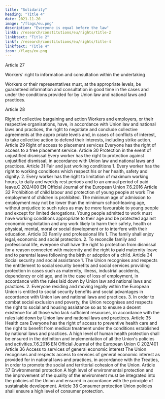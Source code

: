 ```yaml
---
title: "Solidarity"
heading: "Title 4"
date: 2021-11-20
image: "/flags/eu.png"
description: "Everyone is equal before the law"
linkb: /research/constitutions/eu/rights/title-2
linkbtext: "Title 2"
linkf: /research/constitutions/eu/rights/title-4
linkftext: "Title 4"
icon: /flags/eu.png
---
```



Article 27

Workers' right to information and consultation within the undertaking

Workers or their representatives must, at the appropriate levels, be guaranteed information and consultation in good time in the cases and under the conditions provided for by Union law and national laws and practices.

Article 28

Right of collective bargaining and action
Workers and employers, or their respective organisations, have, in accordance with Union law and
national laws and practices, the right to negotiate and conclude collective agreements at the appro­
priate levels and, in cases of conflicts of interest, to take collective action to defend their interests,
including strike action.
Article 29
Right of access to placement services
Everyone has the right of access to a free placement service.
Article 30
Protection in the event of unjustified dismissal
Every worker has the right to protection against unjustified dismissal, in accordance with Union law
and national laws and practices.
Article 31
Fair and just working conditions
1.
Every worker has the right to working conditions which respect his or her health, safety
and dignity.
2.
Every worker has the right to limitation of maximum working hours, to daily and weekly rest
periods and to an annual period of paid leave.C 202/400
EN
Official Journal of the European Union
7.6.2016
Article 32
Prohibition of child labour and protection of young people at work
The employment of children is prohibited. The minimum age of admission to employment may not
be lower than the minimum school-leaving age, without prejudice to such rules as may be more
favourable to young people and except for limited derogations.
Young people admitted to work must have working conditions appropriate to their age and be
protected against economic exploitation and any work likely to harm their safety, health or physical,
mental, moral or social development or to interfere with their education.
Article 33
Family and professional life
1.
The family shall enjoy legal, economic and social protection.
2.
To reconcile family and professional life, everyone shall have the right to protection from
dismissal for a reason connected with maternity and the right to paid maternity leave and to parental
leave following the birth or adoption of a child.
Article 34
Social security and social assistance
1.
The Union recognises and respects the entitlement to social security benefits and social services
providing protection in cases such as maternity, illness, industrial accidents, dependency or old age,
and in the case of loss of employment, in accordance with the rules laid down by Union law and
national laws and practices.
2.
Everyone residing and moving legally within the European Union is entitled to social security
benefits and social advantages in accordance with Union law and national laws and practices.
3.
In order to combat social exclusion and poverty, the Union recognises and respects the right to
social and housing assistance so as to ensure a decent existence for all those who lack sufficient
resources, in accordance with the rules laid down by Union law and national laws and practices.
Article 35
Health care
Everyone has the right of access to preventive health care and the right to benefit from medical
treatment under the conditions established by national laws and practices. A high level of human
health protection shall be ensured in the definition and implementation of all the Union's policies
and activities.7.6.2016
EN
Official Journal of the European Union
C 202/401
Article 36
Access to services of general economic interest
The Union recognises and respects access to services of general economic interest as provided for in
national laws and practices, in accordance with the Treaties, in order to promote the social and
territorial cohesion of the Union.
Article 37
Environmental protection
A high level of environmental protection and the improvement of the quality of the environment
must be integrated into the policies of the Union and ensured in accordance with the principle of
sustainable development.
Article 38
Consumer protection
Union policies shall ensure a high level of consumer protection.

